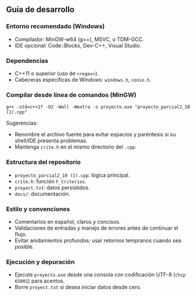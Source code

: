 ## Guía de desarrollo

### Entorno recomendado (Windows)
- Compilador: MinGW-w64 (g++), MSVC, o TDM-GCC.
- IDE opcional: Code::Blocks, Dev-C++, Visual Studio.

### Dependencias
- C++11 o superior (uso de `<regex>`).
- Cabeceras específicas de Windows: `windows.h`, `conio.h`.

### Compilar desde línea de comandos (MinGW)
```
g++ -std=c++17 -O2 -Wall -Wextra -o proyecto.exe "proyecto_parcial2_10 (1).cpp"
```
Sugerencias:
- Renombre el archivo fuente para evitar espacios y paréntesis si su shell/IDE presenta problemas.
- Mantenga `crite.h` en el mismo directorio del `.cpp`.

### Estructura del repositorio
- `proyecto_parcial2_10 (1).cpp`: lógica principal.
- `crite.h`: función `F_Criterios`.
- `proyect.txt`: datos persistidos.
- `docs/`: documentación.

### Estilo y convenciones
- Comentarios en español, claros y concisos.
- Validaciones de entradas y manejo de errores antes de continuar el flujo.
- Evitar anidamientos profundos; usar retornos tempranos cuando sea posible.

### Ejecución y depuración
- Ejecute `proyecto.exe` desde una consola con codificación UTF-8 (`chcp 65001`) para acentos.
- Borre `proyect.txt` si desea iniciar datos desde cero.

